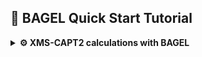 ## 🚀 BAGEL Quick Start Tutorial

<details>
<summary><strong>⚙️ XMS-CAPT2 calculations with BAGEL</strong></summary>


Since XMS-CAPT2 calculations are rather time consuming we will demonstrate the workflow based on ethylene example. We will perform geometry optimization at XMS-CASPT2 level of ethylene in the ground (N) and excited (V) state and locate selected conical intersetion geometries.

### 📦 Prerequisites

Before you begin, make sure you have:

- Access to a Unix/Linux shell
- Basic knowledge of terminal commands
- BAGEL package installed. It's available as a package in Debian and Ubuntu (`apt install BAGEL`) alternatively it may be downloaded and compiled - check out the official [installation guide](https://nubakery.org/quickstart/installation_guide.html).
- At WCSS you may copy a precompiled package from my directory. Using the same directory structure you won't have to edit the scripts.
```bash
mkdir -p ~/appl/bagel
cp -r ~rgora/appl/bagel/1.2.0-patch ~/appl/bagel
cp ~rgora/bin/Bagel ~/bin
cp ~rgora/bin/xyz2bagel.py ~/bin
```
- MOLDEN package installed

### 🧪 1. Create a Working Directory

```bash
mkdir -p ethylene/s0 && cd ethylene/s0
```

### 📄 2. Create an Input File

We need a starting geometry for ground state optimization. In such a case I often use [molget](https://github.com/jensengroup/molget) package from Jan Jensen's group (requires access to Open Babel package).
```bash
sub-interactive
module load openbabel
molget ethylene
exit
```
BAGEL uses JSON syntax for input files which is rather tedious. You may use the [xyz2bagel.py](./assets/scripts/xyz2bagel.py) script to prepare a template of an input file:
```
xyz2bagel.py ethylene.xyz et_hf.json
cat et_hf.json
```
For the time being it prepares the structure along with a typical input for XMS-CASPT2 geometry optimization. 
```json
{
  "bagel": [
    {
      "title" : "molecule",
      "basis" : "svp",
      "df_basis" : "svp-jkfit",
      "angstrom" : true,
      "geometry" : [
        { "atom": "C", "xyz": [0.655, -0.0, -0.001] },
        { "atom": "C", "xyz": [-0.655, 0.0, -0.0005] },
        { "atom": "H", "xyz": [1.195, 0.9353, 0.0] },
        { "atom": "H", "xyz": [1.195, -0.9353, 0.0022] },
        { "atom": "H", "xyz": [-1.195, -0.9353, -0.0015] },
        { "atom": "H", "xyz": [-1.195, 0.9353, 0.0008] }
      ]
    },
    {
      "title" : "hf"
    },
    {
      "title" : "print",
      "file" : "hf.molden",
      "orbitals" : true
    },
    {
      "title" : "casscf",
      "nstate" : 2,
      "nact" : 2,
      "nclosed" : 7,
      "natocc" : true,
      "maxiter": 200,
      "maxiter_micro": 200,
      "active" : [ 8, 9 ]
    },
    {
      "title" : "print",
      "file" : "casscf.molden",
      "orbitals" : true
    },
    {
      "title" : "optimize",
      "target" : 1,
      "method" : [
        {
          "title" : "caspt2",
          "smith" : {
            "method" : "caspt2",
            "ms" : "true",
            "xms" : "true",
            "sssr" : "true",
            "shift" : 0.2,
            "frozen" : true,
            "maxiter" : 200
          },
          "nstate" : 2,
          "nact" : 2,
          "nclosed" : 7,
          "natocc" : true,
          "maxiter" : 400,
          "maxiter_micro" : 200,
          "active" : [ 8, 9 ]
        }
      ]
    },
    {
      "title" : "print",
      "file" : "final.molden",
      "orbitals" : true
    }
  ]
}
```

### 📄 3. Perform HF calculations and analyze the orbitals.

Naturally we have to start with HF calculations to setup the active space. Thus we shall keep only that part of the file.
```json
{
  "bagel": [
    {
      "title" : "molecule",
      "basis" : "svp",
      "df_basis" : "svp-jkfit",
      "angstrom" : true,
      "geometry" : [
        { "atom": "C", "xyz": [0.655, -0.0, -0.001] },
        { "atom": "C", "xyz": [-0.655, 0.0, -0.0005] },
        { "atom": "H", "xyz": [1.195, 0.9353, 0.0] },
        { "atom": "H", "xyz": [1.195, -0.9353, 0.0022] },
        { "atom": "H", "xyz": [-1.195, -0.9353, -0.0015] },
        { "atom": "H", "xyz": [-1.195, 0.9353, 0.0008] }
      ]
    },
    {
      "title" : "hf"
    },
    {
      "title" : "print",
      "file" : "hf.molden",
      "orbitals" : true
    }
  ]
}
```
You may now use the [Bagel](./assets/scripts/Bagel) script to submit the job to a queue. Once calculations are complete we may use `hf.molden` file to visualize the orbitals. 

MOLDEN is an obvious choice for visualization of this file though in principle [avogadro](https://avogadro.cc), [jmol](https://jmol.sourceforge.net) or [gOpenMol](https://github.com/gopenmoldev/gOpenMol) could be used as well. After opening `hf.molden` using for instance (I assume that the MOLDEN package is installed locally and the `hf.molden` file was copied to a current directory):
```
gmolden hf.molden
```
Now switch to `Dens. Mode`, choose a contour using `Space` button (e.g. 0.06) and then select an orbital from a window that appears after pressing `Orbital` button. BAGEL is labeling these starting from 1 so the labels will be the same in MOLDEN.

In this case the choice is rather obvious. The V state of ethylene has a <sup>1</sup>ππ<sup>\*</sup> character, thus the minimal active space should consist of 2 electrons in 2 orbitals (HOMO and LUMO). We have 8 doubly occupied orbitals in the RHF determinant thus we will make the HOMO and LUMO active and keep the remaining 7 inactive. 

| ![Alt Text 1](assets/ethylene/et_mo8.png)   | ![Alt Text 2](assets/ethylene/et_mo9.png)   |
|---|---|
| Orbital 8 (π)           | Orbital 9 (π*)           | 

### 📄 4. Ground state geometry optimization.

Once we have selected the active space we may proceed to ground and excited state geometry optimizations. We can use the original input file as a template and change it accordingly. Please note that the SVP basis set that we use is rather minimal and mainly for demonstration purposes (cc-pVDZ or if we can aford that cc-pVTZ would be a better choice). We have 2 active electrons (`"nact" : 2,`), 7 inactive doubly occupied orbitals (`"nclosed" : 7,`) and the active space composed of 8th and 9th orbitals (`"active" : [ 8, 9 ]`). To get a more balanced description of the states of interest we will perform state-averaged calculations in which we are averaging the densities of S0 and S1 states (`"nstate" : 2,`).

```bash
xyz2bagel.py ethylene.xyz et_s0_2in2.json
vi et_s0_2in2.json
cat et_s0_2in2.json
```
```json
{
  "bagel": [
    {
      "title" : "molecule",
      "basis" : "svp",
      "df_basis" : "svp-jkfit",
      "angstrom" : true,
      "geometry" : [
        { "atom": "C", "xyz": [0.655, -0.0, -0.001] },
        { "atom": "C", "xyz": [-0.655, 0.0, -0.0005] },
        { "atom": "H", "xyz": [1.195, 0.9353, 0.0] },
        { "atom": "H", "xyz": [1.195, -0.9353, 0.0022] },
        { "atom": "H", "xyz": [-1.195, -0.9353, -0.0015] },
        { "atom": "H", "xyz": [-1.195, 0.9353, 0.0008] }
      ]
    },
    {
      "title" : "hf"
    },
    {
      "title" : "casscf",
      "nstate" : 2,
      "nact" : 2,
      "nclosed" : 7,
      "natocc" : true,
      "maxiter": 200,
      "maxiter_micro": 200,
      "active" : [ 8, 9 ]
    },
    {
      "title" : "print",
      "file" : "casscf.molden",
      "orbitals" : true
    },
    {
      "title" : "optimize",
      "target" : 0,
      "internal" : false,
      "method" : [
        {
          "title" : "caspt2",
          "smith" : {
            "method" : "caspt2",
            "ms" : "true",
            "xms" : "true",
            "sssr" : "true",
            "shift" : 0.0,
            "frozen" : true,
            "maxiter" : 200
          },
          "nstate" : 2,
          "nact" : 2,
          "nclosed" : 7,
          "natocc" : true,
          "maxiter" : 400,
          "maxiter_micro" : 200,
          "active" : [ 8, 9 ]
        }
      ]
    },
    {
      "title" : "print",
      "file" : "final.molden",
      "orbitals" : true
    }
  ]
}
```

Bagel produces `opt_history.molden` showing a trajectory. More details can be found in opt.log (these file names are predefined thus it is advisable to perform calculations in dedicated directories). Look for `ci vector` after `=== FCI iteration ===` to check the character of both states. In this case the interpretation is rather obvious. The S0 state has a $^1\pi^2$ character, while the excited state is a $^1\pi\pi^*$ transition. Please note that the main output file contains the details of the first optimization cycle while the consecutive, including final are reported in `opt.log`. 

```
  === FCI iteration ===
[...]
      1  0 *     -77.99480267     4.45e-16      0.00
      1  1 *     -77.62677001     1.94e-16      0.00

     * ci vector, state   0, <S^2> = 0.0000
       2.     0.9827768386
       .2    -0.1847963350

     * ci vector, state   1, <S^2> = 0.0000
       ab    -0.7071067812
       ba    -0.7071067812
```

The relevant XMS-CASPT2 energies are printed below:
```
    * MS-CASPT2 energy : state  0      -78.2578743786
    * MS-CASPT2 energy : state  1      -77.9487462336
``` 

Some interesting data can also be found in the `casscf.log` - in particular the natural occupation numbers:
```
  ========       state-averaged       ========
  ======== natural occupation numbers ========
   Orbital 0 : 1.4659
   Orbital 1 : 0.5341
  ============================================
```

### 📄 5. Excited state geometry optimization.

Perhaps the most comprehensive description of ethylene PE landscape was given by Barbatti et al.[^1] We will attempt to locate the $D_{2d}$ geometry of the V state assuming the corresponding wavefunction i.e. `XMS-CASPT2(2,2)/def2-SVP`. We neet to prepare the appropriate starting geometry (please note thet if you start with the ground state geometry the calculations probably won't converge or even dissociate the molecule into two methylene radicals). Below is the starting geometry prepared using MOLDEN.

```
6

C     0.655000     0.000000    -0.001000
C    -0.655000     0.000000    -0.000500
H     1.195000     0.935300     0.000000
H     1.195000    -0.935300     0.002200
H    -1.194643    -0.001206     0.935006
H    -1.195357     0.001206    -0.935594
```


```bash
xyz2bagel.py ethylene_d2d.xyz et_s1_2in2.json
vi et_s1_2in2.json
cat et_s1_2in2.json
```

The input file will be rather similar. We have 2 active electrons (`"nact" : 2,`), 7 inactive doubly occupied orbitals (`"nclosed" : 7,`) and the active space composed of 8th and 9th orbitals (`"active" : [ 8, 9 ]`). To get a more balanced description of the states of interest we will perform state-averaged calculations in which we are averaging the densities of S0 and S1 states (`"nstate" : 2,`). To select the S1 state we change the target from 0 to 1 (`"target" : 1,`). Bagel is labeling states starting from `0` while the orbitals starting from `1`. Also note that I have switched to optimization in cartesian coordinates (`"internal" : false,`) - in my experience the optimization in internal coordinates is often unsuccessful.

```json
{
  "bagel": [
    {
      "title" : "molecule",
      "basis" : "svp",
      "df_basis" : "svp-jkfit",
      "angstrom" : true,
      "geometry" : [
        { "atom": "C", "xyz": [0.655, 0.0, -0.001] },
        { "atom": "C", "xyz": [-0.655, 0.0, -0.0005] },
        { "atom": "H", "xyz": [1.195, 0.9353, 0.0] },
        { "atom": "H", "xyz": [1.195, -0.9353, 0.0022] },
        { "atom": "H", "xyz": [-1.194643, -0.001206, 0.935006] },
        { "atom": "H", "xyz": [-1.195357, 0.001206, -0.935594] }
      ]
    },
    {
      "title" : "hf"
    },
    {
      "title" : "casscf",
      "nstate" : 2,
      "nact" : 2,
      "nclosed" : 7,
      "natocc" : true,
      "maxiter": 200,
      "maxiter_micro": 200,
      "active" : [ 8, 9 ]
    },
    {
      "title" : "print",
      "file" : "casscf.molden",
      "orbitals" : true
    },
    {
      "title" : "optimize",
      "target" : 1,
      "internal" : false,
      "method" : [
        {
          "title" : "caspt2",
          "smith" : {
            "method" : "caspt2",
            "ms" : "true",
            "xms" : "true",
            "sssr" : "true",
            "shift" : 0.0,
            "frozen" : true,
            "maxiter" : 200
          },
          "nstate" : 2,
          "nact" : 2,
          "nclosed" : 7,
          "natocc" : true,
          "maxiter" : 400,
          "maxiter_micro" : 200,
          "active" : [ 8, 9 ]
        }
      ]
    },
    {
      "title" : "print",
      "file" : "final.molden",
      "orbitals" : true
    }
  ]
}
```

Again our description of the V state is lacking as it has a significant 3d contribution. In this simplified $\pi$-orbital picture $`\psi_V=|\pi^{\alpha}\pi^{*\beta}\rangle - |\pi^{\beta}\pi^{*\alpha}\rangle`$, however, after rotation to $D_{2d}$ symmetry the frontier $\pi$ orbitals become degenerated. Below there is a plot for the interpolated geometries between $D_{2h}$ and $D_{2d}$ geometries. Only the SA-CASSCF(2,2)/def2-SVP energies are shown. The orbital plots were prepared using [mopicgen](https://github.com/eljost/mopicgen) package (the [templates](assets/scripts/mopicgen) I've used should be put into the local mopicgen templates directory):
```bash
mopicgen casscf.molden --orient "reset;center {0,0,0} ; rotate z 0; rotate y 0; rotate x -45;" --fracmos
bash run.sh
```
The CASSCF natural orbitals are shown for 0, 40 and 90 deegrees. The table below indicates a significant change in the orbital character roughly between 70 and 80 degrees.

| Angle  | State | Energy | CI vector |
|---|---|---|---|
| 0 |S0 |-77.99449359 |`2.` 0.98, `.2` -0.18 |
|40 |S0 |-77.95020452 |`2.` 0.98, `.2` -0.17 |
|70 |S0 |-77.89295023 |`2.` -0.62, `ab` 0.55 `ba` 0.55, `.2` 0.06 |
|80 |S0 |-77.87595738 |`ab` 0.66, `ba` 0.66, `2.` 0.35 |
|90 |S0 |-77.86833139 |`ab` 0.707, `ba` 0.707 |
| 0| S1 |-77.62624295 |`ab` -0.707, `ba` -0.707 |
|40| S1 |-77.70261305 |`ab` -0.707, `ba` -0.707 |
|70| S1 |-77.74384077 |`2.` -0.777, `ab` -0.44, `ba` -0.44, `.2` 0.075 |
|80| S1 |-77.75707346 |`2.` 0.93, `ab` -0.25, `ba` -0.25 |
|90| S1 |-77.76302595 |`2.` -0.99 |

![Alt Text 1](assets/ethylene/et_liic.png)

[^1]: [Barbatti, M.; Paier, J.; Lischka, JCP 2004, 121 (23), 11614–11624](https://doi.org/10.1063/1.1807378).


